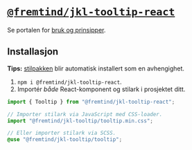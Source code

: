 # [`@fremtind/jkl-tooltip-react`](https://jokul.fremtind.no/komponenter/tooltip)

Se portalen for [bruk og prinsipper](https://jokul.fremtind.no/komponenter/tooltip).

## Installasjon

**Tips:** [stilpakken](../tooltip/) blir automatisk installert som en avhengighet.

1. `npm i @fremtind/jkl-tooltip-react`.
2. Importér _både_ React-komponent og stilark i prosjektet ditt.

```js
import { Tooltip } from "@fremtind/jkl-tooltip-react";

// Importer stilark via JavaScript med CSS-loader.
import "@fremtind/jkl-tooltip/tooltip.min.css";
```

```scss
// Eller importer stilark via SCSS.
@use "@fremtind/jkl-tooltip/tooltip";
```
